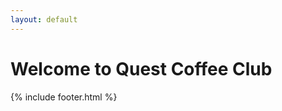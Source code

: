 ```yaml
---
layout: default
---
```


<div class="inner">
    <h1>Welcome to Quest Coffee Club</h1>
</div>
{% include footer.html %}
